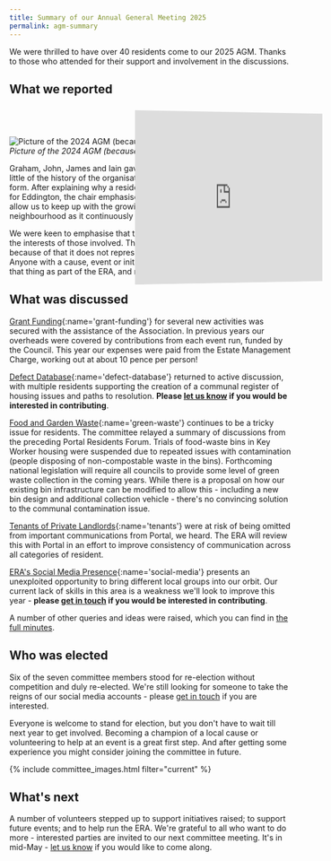 ```yaml
---
title: Summary of our Annual General Meeting 2025
permalink: agm-summary
---
```


We were thrilled to have over 40 residents come to our 2025 AGM. Thanks to those who attended for their support and involvement in the discussions.

## What we reported

<div style="position:relative; perspective: 8386px;">
  <iframe id="agm-presentation" src="https://docs.google.com/presentation/d/e/2PACX-1vScJERQcVa4OdCgqZNrJQw8heRa-7QxxGe2c_o7E-EzXYeg84_Xxg--X2sCSkl7vQ/pubembed?start=true&loop=true&delayms=3000" frameborder="0" width="80%" height="400" allowfullscreen="true" mozallowfullscreen="true" webkitallowfullscreen="true">
  </iframe>
</div>

![Picture of the 2024 AGM (because we forgot to take one this year 🤦)](/images/agm2024.jpg)
*Picture of the 2024 AGM (because we forgot to take one this year* 🤦)

Graham, John, James and Iain gave the presentation above. We explained a little of the history of the organisation and how it came to be in its current form. After explaining why a residents association is particularly important for Eddington, the chair emphasised that we need more volunteers. This will allow us to keep up with the growing opportunities and teething pains of our neighbourhood as it continuously expands.

We were keen to emphasise that the ERA only does what it does because of the interests of those involved. The existing committee lacks diversity, and because of that it does not represent the full set of residents' interests. Anyone with a cause, event or initiative to champion should volunteer to do that thing as part of the ERA, and receive the support of the committee.

## What was discussed

[Grant Funding](#grant-funding){:name='grant-funding'} for several new activities was secured with the assistance of the Association. In previous years our overheads were covered by contributions from each event run, funded by the Council. This year our expenses were paid from the Estate Management Charge, working out at about 10 pence per person!

[Defect Database](#defect-database){:name='defect-database'} returned to active discussion, with multiple residents supporting the creation of a communal register of housing issues and paths to resolution. **Please [let us know](contact-us) if you would be interested in contributing**.

[Food and Garden Waste](#green-waste){:name='green-waste'} continues to be a tricky issue for residents. The committee relayed a summary of discussions from the preceding Portal Residents Forum. Trials of food-waste bins in Key Worker housing were suspended due to repeated issues with contamination (people disposing of non-compostable waste in the bins). Forthcoming national legislation will require all councils to provide some level of green waste collection in the coming years. While there is a proposal on how our existing bin infrastructure can be modified to allow this - including a new bin design and additional collection vehicle - there's no convincing solution to the communal contamination issue.

[Tenants of Private Landlords](#tenants){:name='tenants'} were at risk of being omitted from important communications from Portal, we heard. The ERA will review this with Portal in an effort to improve consistency of communication across all categories of resident.

[ERA's Social Media Presence](#social-media){:name='social-media'} presents an unexploited opportunity to bring different local groups into our orbit. Our current lack of skills in this area is a weakness we'll look to improve this year - **please [get in touch](contact-us) if you would be interested in contributing**.

A number of other queries and ideas were raised, which you can find in [the full minutes](/meetings/minutes/agm/2025-04-24.pdf).

## Who was elected

Six of the seven committee members stood for re-election without competition and duly re-elected. We're still looking for someone to take the reigns of our social media accounts - please [get in touch](contact-us) if you are interested.

Everyone is welcome to stand for election, but you don't have to wait till next year to get involved. Becoming a champion of a local cause or volunteering to help at an event is a great first step. And after getting some experience you might consider joining the committee in future.

{% include committee_images.html filter="current" %}

## What's next

A number of volunteers stepped up to support initiatives raised; to support future events; and to help run the ERA. We're grateful to all who want to do more - interested parties are invited to our next committee meeting. It's in mid-May - [let us know](contact-us) if you would like to come along.

<style>

#agm-presentation {
  display:block;
  margin: 2em auto;
  width: 100%;
}

@media (min-width: 900px) {
  #agm-presentation {
    position: relative;
    margin: 2em auto -275px 154px;
    z-index: 2;
    width: 481px;
    height: 305px;
    transform: rotateY(45deg);
  }
}

</style>
